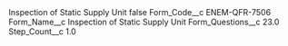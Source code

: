 <?xml version="1.0" encoding="UTF-8"?>
<CustomMetadata xmlns="http://soap.sforce.com/2006/04/metadata" xmlns:xsi="http://www.w3.org/2001/XMLSchema-instance" xmlns:xsd="http://www.w3.org/2001/XMLSchema">
    <label>Inspection of Static Supply Unit</label>
    <protected>false</protected>
    <values>
        <field>Form_Code__c</field>
        <value xsi:type="xsd:string">ENEM-QFR-7506</value>
    </values>
    <values>
        <field>Form_Name__c</field>
        <value xsi:type="xsd:string">Inspection of Static Supply Unit</value>
    </values>
    <values>
        <field>Form_Questions__c</field>
        <value xsi:type="xsd:double">23.0</value>
    </values>
    <values>
        <field>Step_Count__c</field>
        <value xsi:type="xsd:double">1.0</value>
    </values>
</CustomMetadata>
